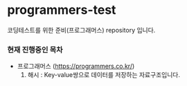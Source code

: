 # programmers-test
코딩테스트를 위한 준비(프로그래머스) repository 입니다.

### 현재 진행중인 목차
- 프로그래머스 (https://programmers.co.kr/)
  1. 해시 : Key-value쌍으로 데이터를 저장하는 자료구조입니다.
